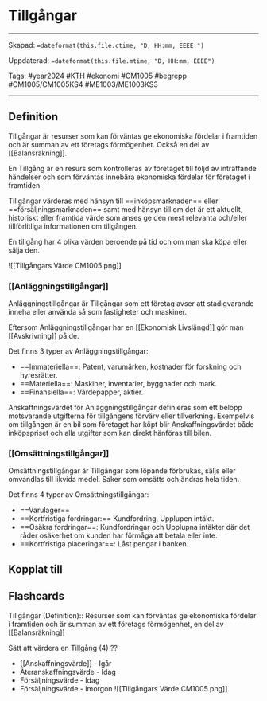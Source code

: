 # Tillgångar

---

Skapad: `=dateformat(this.file.ctime, "D, HH:mm, EEEE ")`

Uppdaterad: `=dateformat(this.file.mtime, "D, HH:mm, EEEE")`

Tags: #year2024 #KTH #ekonomi #CM1005 #begrepp #CM1005/CM1005KS4 #ME1003/ME1003KS3

---

## Definition

Tillgångar är resurser som kan förväntas ge ekonomiska fördelar i framtiden och är summan av ett företags förmögenhet. Också en del av [[Balansräkning]].

En Tillgång är en resurs som kontrolleras av företaget till följd av inträffande händelser och som förväntas innebära ekonomiska fördelar för företaget i framtiden.

Tillgångar värderas med hänsyn till ==inköpsmarknaden== eller ==försäljningsmarknaden== samt med hänsyn till om det är ett aktuellt, historiskt eller framtida värde som anses ge den mest relevanta och/eller tillförlitliga informationen om tillgången.

En tillgång har 4 olika värden beroende på tid och om man ska köpa eller sälja den.

![[Tillgångars Värde CM1005.png]]

### [[Anläggningstillgångar]]

Anläggningstillgångar är Tillgångar som ett företag avser att stadigvarande inneha eller använda så som fastigheter och maskiner.

Eftersom Anläggningstillgångar har en [[Ekonomisk Livslängd]] gör man [[Avskrivning]] på de.

Det finns 3 typer av Anläggningstillgångar:

- ==Immateriella==: Patent, varumärken, kostnader för forskning och hyresrätter.
- ==Materiella==: Maskiner, inventarier, byggnader och mark.
- ==Finansiella==: Värdepapper, aktier.

Anskaffningsvärdet för Anläggningstillgångar definieras som ett belopp motsvarande utgifterna för tillgångens förvärv eller tillverkning. Exempelvis om tillgången är en bil som företaget har köpt blir Anskaffningsvärdet både inköpspriset och alla utgifter som kan direkt hänföras till bilen.

### [[Omsättningstillgångar]]

Omsättningstillgångar är Tillgångar som löpande förbrukas, säljs eller omvandlas till likvida medel. Saker som omsätts och ändras hela tiden.

Det finns 4 typer av Omsättningstillgångar:

- ==Varulager==
- ==Kortfristiga fordringar:== Kundfordring, Upplupen intäkt.
- ==Osäkra fordringar==: Kundfordringar och Upplupna intäkter där det råder osäkerhet om kunden har förmåga att betala eller inte.
- ==Kortfristiga placeringar==: Låst pengar i banken.

## Kopplat till

## Flashcards

Tillgångar (Definition):: Resurser som kan förväntas ge ekonomiska fördelar i framtiden och är summan av ett företags förmögenhet, en del av [[Balansräkning]]
<!--SR:!2024-03-14,7,250!2024-03-19,14,292-->

Sätt att värdera en Tillgång (4)
??
- [[Anskaffningsvärde]] - Igår
- Återanskaffningsvärde - Idag
- Försäljningsvärde - Idag
- Försäljningsvärde - Imorgon
![[Tillgångars Värde CM1005.png]]
<!--SR:!2024-03-22,17,290!2024-03-15,10,270-->
